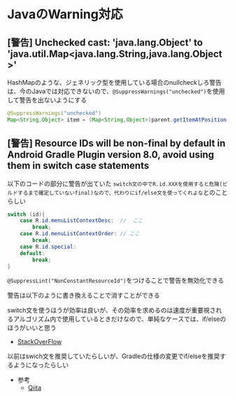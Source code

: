 # JavaのWarning対応

## [警告] Unchecked cast: 'java.lang.Object' to 'java.util.Map<java.lang.String,java.lang.Object>'
HashMapのような、ジェネリック型を使用している場合のnullcheckしろ警告は、今のJavaでは対応できないので、`@SuppressWarnings("unchecked")`を使用して警告を出ないようにする

```java
@SuppressWarnings("unchecked")
Map<String,Object> item = (Map<String,Object>)parent.getItemAtPosition(position);
```

## [警告] Resource IDs will be non-final by default in Android Gradle Plugin version 8.0, avoid using them in switch case statements

以下のコードの部分に警告が出ていた
`switch文の中でR.id.XXXを使用すると危険(ビルドするまで確定していないfinal)なので、代わりにif/else文を使ってくれよな`とのことらしい

```java
switch (id){
    case R.id.menuListContextDesc:  //  ここ
        break;
    case R.id.menuListContextOrder: // ここ
        break;
    case R.id.special:
    default:
        break;
}
```

`@SuppressLint("NonConstantResourceId")`をつけることで警告を無効化できる


警告は以下のように書き換えることで消すことができる

switch文を使うほうが効率は良いが、その効率を求めるのは速度が重要視されるアルゴリズム内で使用しているときだけなので、単純なケースでは、if/elseのほうがいいと思う

- [StackOverFlow](https://stackoverflow.com/questions/64335374/how-to-resolve-resource-ids-will-be-non-final-in-android-gradle-plugin-version)

以前はswich文を推奨していたらしいが、Gradleの仕様の変更でif/elseを推奨するようになったらしい

- 参考
  - [Qiita](https://qiita.com/mayaaaaaaaaaaa/items/b831b41376f13231de95)